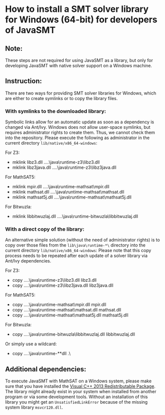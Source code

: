 <!--
This file is part of JavaSMT,
an API wrapper for a collection of SMT solvers:
https://github.com/sosy-lab/java-smt

SPDX-FileCopyrightText: 2020 Dirk Beyer <https://www.sosy-lab.org>

SPDX-License-Identifier: Apache-2.0
-->

# How to install a SMT solver library for Windows (64-bit) for developers of JavaSMT

## Note:

These steps are not required for using JavaSMT as a library,
but only for developing JavaSMT with native solver support on a Windows machine.

## Instruction:

There are two ways for providing SMT solver libraries for Windows,
which are either to create symlinks or to copy the library files.

### With symlinks to the downloaded library:

Symbolic links allow for an automatic update as soon as a dependency is changed via Ant/Ivy.
Windows does not allow user-space symlinks, but requires administrator rights to create them.
Thus, we cannot check them into the repository. Please execute the following as administrator
in the current directory `lib/native/x86_64-windows`:

For Z3:
- mklink libz3.dll ..\..\java\runtime-z3\libz3.dll
- mklink libz3java.dll ..\..\java\runtime-z3\libz3java.dll

For MathSAT5:
- mklink mpir.dll ..\..\java\runtime-mathsat\mpir.dll
- mklink mathsat.dll ..\..\java\runtime-mathsat\mathsat.dll
- mklink mathsat5j.dll ..\..\java\runtime-mathsat\mathsat5j.dll

For Bitwuzla:
- mklink libbitwuzlaj.dll ..\..\java\runtime-bitwuzla\libbitwuzlaj.dll

### With a direct copy of the library:

An alternative simple solution (without the need of administrator rights) is to copy over
those files from the `lib\java\runtime-*\` directory into the current directory `lib/native/x86_64-windows`:
Please note that this copy process needs to be repeated after each update of a solver library via Ant/Ivy dependencies.

For Z3:
- copy ..\..\java\runtime-z3\libz3.dll libz3.dll
- copy ..\..\java\runtime-z3\libz3java.dll libz3java.dll

For MathSAT5:
- copy ..\..\java\runtime-mathsat\mpir.dll mpir.dll
- copy ..\..\java\runtime-mathsat\mathsat.dll mathsat.dll
- copy ..\..\java\runtime-mathsat\mathsat5j.dll mathsat5j.dll

For Bitwuzla:
- copy ..\..\java\runtime-bitwuzla\libbitwuzlaj.dll libbitwuzlaj.dll

Or simply use a wildcard:
- copy ..\..\java\runtime-*\*dll .\

## Additional dependencies:

To execute JavaSMT with MathSAT on a Windows system,
please make sure that you have installed the [Visual C++ 2013 Redistributable Package](https://support.microsoft.com/en-us/help/4032938/update-for-visual-c-2013-redistributable-package).
The library might already exist in your system when installed from another program or via some development tools.
Without an installation of this library you might get an `UnsatisfiedLinkError` because of the missing system library `msvcr120.dll`.
